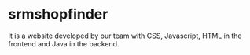 # srmshopfinder
It is a website developed by our team with CSS, Javascript, HTML in the frontend and Java in the backend. 

